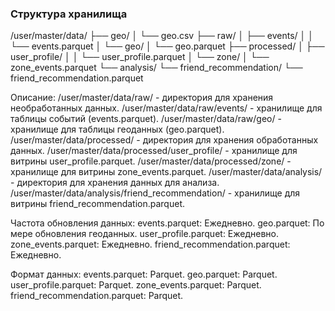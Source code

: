 ### Структура хранилища

/user/master/data/
├── geo/
│   └── geo.csv
├── raw/
│   ├── events/
│   │   └── events.parquet
│   └── geo/
│       └── geo.parquet
├── processed/
│   ├── user_profile/
│   │   └── user_profile.parquet
│   └── zone/
│       └── zone_events.parquet
└── analysis/
    └── friend_recommendation/
        └── friend_recommendation.parquet


Описание:
/user/master/data/raw/ - директория для хранения необработанных данных.
  /user/master/data/raw/events/ - хранилище для таблицы событий (events.parquet).
  /user/master/data/raw/geo/ - хранилище для таблицы геоданных (geo.parquet).
/user/master/data/processed/ - директория для хранения обработанных данных.
  /user/master/data/processed/user_profile/ - хранилище для витрины user_profile.parquet.
  /user/master/data/processed/zone/ - хранилище для витрины zone_events.parquet.
/user/master/data/analysis/ - директория для хранения данных для анализа.
  /user/master/data/analysis/friend_recommendation/ - хранилище для витрины friend_recommendation.parquet.

Частота обновления данных:
events.parquet: Ежедневно.
geo.parquet: По мере обновления геоданных.
user_profile.parquet: Ежедневно.
zone_events.parquet: Ежедневно.
friend_recommendation.parquet: Ежедневно.

Формат данных:
events.parquet: Parquet.
geo.parquet: Parquet.
user_profile.parquet: Parquet.
zone_events.parquet: Parquet.
friend_recommendation.parquet: Parquet.
